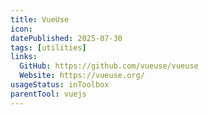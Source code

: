 ```yaml
---
title: VueUse
icon:
datePublished: 2025-07-30
tags: [utilities]
links:
  GitHub: https://github.com/vueuse/vueuse
  Website: https://vueuse.org/
usageStatus: inToolbox
parentTool: vuejs
---
```

